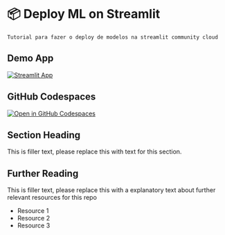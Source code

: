 # 📦 Deploy ML on Streamlit 
```
Tutorial para fazer o deploy de modelos na streamlit community cloud
```

## Demo App

[![Streamlit App](https://static.streamlit.io/badges/streamlit_badge_black_white.svg)](https://tutorial-deploy.streamlit.app/)

## GitHub Codespaces

[![Open in GitHub Codespaces](https://github.com/codespaces/badge.svg)](https://codespaces.new/streamlit/app-starter-kit?quickstart=1)

## Section Heading

This is filler text, please replace this with text for this section.

## Further Reading

This is filler text, please replace this with a explanatory text about further relevant resources for this repo
- Resource 1
- Resource 2
- Resource 3
